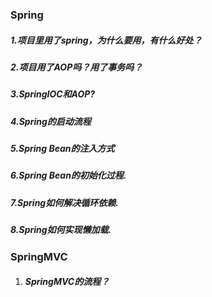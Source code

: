 ### Spring

##### 1.项目里用了spring，为什么要用，有什么好处？

##### 2.项目用了AOP吗？用了事务吗？

##### 3.SpringIOC和AOP?

##### 4.Spring的启动流程

##### 5.Spring Bean的注入方式

##### 6.Spring Bean的初始化过程.

##### 7.Spring如何解决循环依赖.

##### 8.Spring如何实现懒加载.

### SpringMVC

1. ##### SpringMVC的流程？